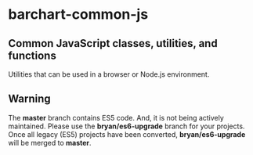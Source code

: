 # barchart-common-js
## Common JavaScript classes, utilities, and functions

Utilities that can be used in a browser or Node.js environment.

## Warning

The **master** branch contains ES5 code. And, it is not being actively maintained. Please use the **bryan/es6-upgrade** branch for your projects. Once all legacy (ES5) projects have been converted, **bryan/es6-upgrade** will be merged to **master**.